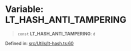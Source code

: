 # Variable: LT\_HASH\_ANTI\_TAMPERING

> `const` **LT\_HASH\_ANTI\_TAMPERING**: `d`

Defined in: [src/Utils/lt-hash.ts:60](https://github.com/Fokusdotid/bail/blob/3bd64a6fd6e8fc52d3ec9ba842534bed26103555/src/Utils/lt-hash.ts#L60)
